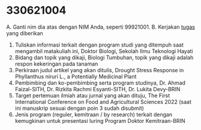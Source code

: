 # 330621004
A. Ganti nim dia atas dengan NIM Anda, seperti 99921001.
B. Kerjakan [tugas](../README.md) yang diberikan

1.	Tuliskan informasi terkait dengan program studi yang ditempuh saat mengambil matakuliah ini,
    Doktor Biologi, Sekolah Ilmu Teknologi Hayati
2.	Bidang dan topik yang dikaji,
    Biologi Tumbuhan, topik yang dikaji adalah respon kekeringan pada tanaman
3.	Perkiraan judul artikel yang akan ditulis,
    Drought Stress Response in Phyllanthus niruri L., a Potentially Medicinal Plant
4.	Pembimbing dan ko-pembimbing serta program studinya,
    Dr. Ahmad Faizal-SITH, Dr. Rizkita Rachmi Esyanti-SITH, Dr. Lukita Devy-BRIN
5.	Target pertemuan ilmiah atau jurnal yang akan dituju,
    The First International Conference on Food and Agricultural Sciences 2022 (saat ini manuskrip sesuai dengan poin 3 sudah disubmit)
6.	Jenis program (reguler, kemitraan / by research) terkait dengan kemugkinan untuk presentasi luring
    Program Doktor Kemitraan-BRIN
